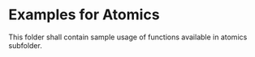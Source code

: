 # Examples for Atomics

This folder shall contain sample usage of functions available
in atomics subfolder.

